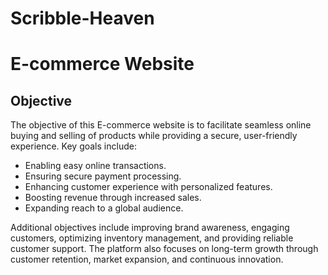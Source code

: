 # Scribble-Heaven
<h1>E-commerce Website</h1>
<h2>Objective</h2>
The objective of this E-commerce website is to facilitate seamless online buying and selling of products while providing a secure, user-friendly experience. Key goals include:<br>
<ul>
    <li>Enabling easy online transactions.</li>
    <li>Ensuring secure payment processing.</li>
    <li>Enhancing customer experience with personalized features.</li>
    <li>Boosting revenue through increased sales.</li>
    <li>Expanding reach to a global audience.</li>
</ul>
Additional objectives include improving brand awareness, engaging customers, optimizing inventory management, and providing reliable customer support. The platform also focuses on long-term growth through customer retention, market expansion, and continuous innovation.<br>